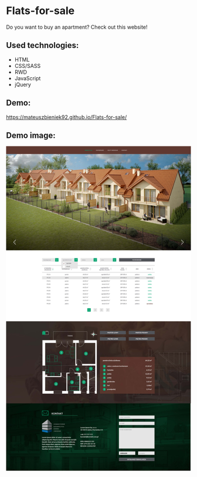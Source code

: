 # Flats-for-sale

Do you want to buy an apartment? Check out this website!

## Used technologies: 

* HTML 
* CSS/SASS
* RWD
* JavaScript 
* jQuery 

## Demo:

https://mateuszbieniek92.github.io/Flats-for-sale/

## Demo image:

![Screenshot](demo__image.jpg)